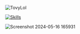 <p> <img src="https://komarev.com/ghpvc/?username=TovyLol" alt="TovyLol" /> </p>

[![Skills](https://skillicons.dev/icons?i=java,python,html,css,php,js&flutter&perline=3)](https://skillicons.dev)



![Screenshot 2024-05-16 165931](https://github.com/TovyLol/TovyLol/assets/146333345/1b397fb3-fae2-4383-b45c-ae7306570134)



